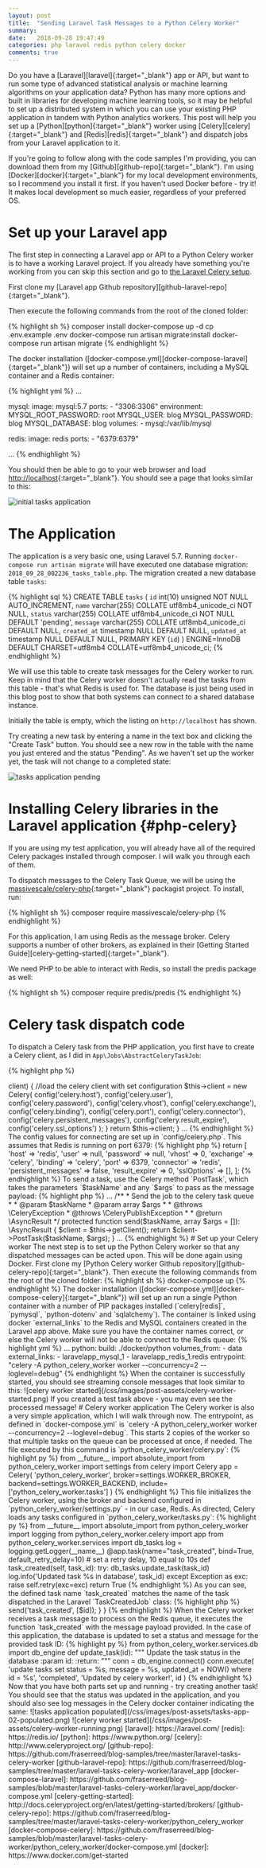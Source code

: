 ```yaml
---
layout: post
title:  "Sending Laravel Task Messages to a Python Celery Worker"
summary: 
date:   2018-09-28 19:47:49
categories: php laravel redis python celery docker
comments: true
---
```


Do you have a [Laravel][laravel]{:target="_blank"} app or API, but want to run some type of advanced statistical analysis or 
machine learning algorithms on your application data?  Python has many more options and built in libraries for developing 
machine learning tools, so it may be helpful to set up a distributed system in which you can use your existing PHP 
application in tandem with Python analytics workers.  This post will help you set up a [Python][python]{:target="_blank"} 
worker using [Celery][celery]{:target="_blank"} and [Redis][redis]{:target="_blank"} and dispatch jobs from your Laravel 
application to it.

<!--more-->

If you're going to follow along with the code samples I'm providing, you can download them from my 
[Github][github-repo]{:target="_blank"}.  I'm using [Docker][docker]{:target="_blank"} for my local development environments,
so I recommend you install it first.  If you haven't used Docker before - try it!  It makes local development so much easier, 
regardless of your preferred OS.

# Set up your Laravel app

The first step in connecting a Laravel app or API to a Python Celery worker is to have a working Laravel project.  If you 
already have something you're working from you can skip this section and go to [the Laravel Celery setup](#php-celery).

First clone my [Laravel app Github repository][github-laravel-repo]{:target="_blank"}.

Then execute the following commands from the root of the cloned folder:

{% highlight sh %}
composer install
docker-compose up -d
cp .env.example .env
docker-compose run artisan migrate:install
docker-compose run artisan migrate
{% endhighlight %}

The docker installation ([docker-compose.yml][docker-compose-laravel]{:target="_blank"}) will set up a number of containers, 
including a MySQL container and a Redis container:

{% highlight yml %}
  ...
  
  mysql:
    image: mysql:5.7
    ports:
      - "3306:3306"
    environment:
      MYSQL_ROOT_PASSWORD: root
      MYSQL_USER: blog
      MYSQL_PASSWORD: blog
      MYSQL_DATABASE: blog
    volumes:
      - mysql:/var/lib/mysql

  redis:
    image: redis
    ports:
      - "6379:6379"
      
  ...
{% endhighlight %}

You should then be able to go to your web browser and load [http://localhost](http://localhost){:target="_blank"}.  You 
should see a page that looks similar to this:

![initial tasks application](/css/images/post-assets/tasks-app-00-empty.png)

# The Application

The application is a very basic one, using Laravel 5.7.  Running `docker-compose run artisan migrate` will have executed
one database migration:  `2018_09_28_002236_tasks_table.php`.  The migration created a new database table `tasks`:

{% highlight sql %}
CREATE TABLE `tasks` (
  `id` int(10) unsigned NOT NULL AUTO_INCREMENT,
  `name` varchar(255) COLLATE utf8mb4_unicode_ci NOT NULL,
  `status` varchar(255) COLLATE utf8mb4_unicode_ci NOT NULL DEFAULT 'pending',
  `message` varchar(255) COLLATE utf8mb4_unicode_ci DEFAULT NULL,
  `created_at` timestamp NULL DEFAULT NULL,
  `updated_at` timestamp NULL DEFAULT NULL,
  PRIMARY KEY (`id`)
) ENGINE=InnoDB DEFAULT CHARSET=utf8mb4 COLLATE=utf8mb4_unicode_ci;
{% endhighlight %}

We will use this table to create task messages for the Celery worker to run.  Keep in mind that the Celery worker doesn't
actually read the tasks from this table - that's what Redis is used for.  The database is just being used in this blog
post to show that both systems can connect to a shared database instance.

Initially the table is empty, which the listing on `http://localhost` has shown.

Try creating a new task by entering a name in the text box and clicking the "Create Task" button.  You should see a new
row in the table with the name you just entered and the status "Pending".  As we haven't set up the worker yet, the task
will not change to a completed state:

![tasks application pending](/css/images/post-assets/tasks-app-01-pending.png)

# Installing Celery libraries in the Laravel application {#php-celery}

If you are using my test application, you will already have all of the required Celery packages installed through composer.
I will walk you through each of them.

To dispatch messages to the Celery Task Queue, we will be using the [massivescale/celery-php](https://github.com/gjedeer/celery-php){:target="_blank"} 
packagist project.  To install, run:

{% highlight sh %}
composer require massivescale/celery-php
{% endhighlight %}

For this application, I am using Redis as the message broker.  Celery supports a number of other brokers, as explained in 
their [Getting Started Guide][celery-getting-started]{:target="_blank"}.

We need PHP to be able to interact with Redis, so install the predis package as well:

{% highlight sh %}
composer require predis/predis
{% endhighlight %}

# Celery task dispatch code

To dispatch a Celery task from the PHP application, you first have to create a Celery client, as I did in `App\Jobs\AbstractCeleryTaskJob`:

{% highlight php %}
<?php

namespace App\Jobs;

use Celery;

abstract class AbstractCeleryTaskJob implements ICeleryTaskJob
{
    /**
     * @var Celery
     */
    private $client;

    /**
     * Get the Celery client for connecting to the queue
     *
     * @return Celery
     */
    private function getClient(): Celery
    {
        if (!$this->client) {

            //load the celery client with set configuration
            $this->client = new Celery(
                config('celery.host'),
                config('celery.user'),
                config('celery.password'),
                config('celery.vhost'),
                config('celery.exchange'),
                config('celery.binding'),
                config('celery.port'),
                config('celery.connector'),
                config('celery.persistent_messages'),
                config('celery.result_expire'),
                config('celery.ssl_options')
            );
        }

        return $this->client;
    }
    
    ...
{% endhighlight %}

The config values for connecting are set up in `config/celery.php`.  This assumes that Redis is running on port 6379:

{% highlight php %}
return [
    'host'                => 'redis',
    'user'                => null,
    'password'            => null,
    'vhost'               => 0,
    'exchange'            => 'celery',
    'binding'             => 'celery',
    'port'                => 6379,
    'connector'           => 'redis',
    'persistent_messages' => false,
    'result_expire'       => 0,
    'sslOptions'          => [],
];
{% endhighlight %}

To send a task, use the Celery method `PostTask`, which takes the parameters `$taskName` and any `$args` to pass as the 
message payload:

{% highlight php %}
    ...
    
    /**
     * Send the job to the celery task queue
     *
     * @param       $taskName
     * @param array $args
     *
     * @throws \CeleryException
     * @throws \CeleryPublishException
     *
     * @return \AsyncResult
     */
    protected function send($taskName, array $args = []): \AsyncResult
    {
        $client = $this->getClient();

        return $client->PostTask($taskName, $args);
    }

    ...
{% endhighlight %}  

# Set up your Celery worker

The next step is to set up the Python Celery worker so that any dispatched messages can be acted upon.  This will be done again using Docker.

First clone my [Python Celery worker Github repository][github-celery-repo]{:target="_blank"}.

Then execute the following commands from the root of the cloned folder:

{% highlight sh %}
docker-compose up
{% endhighlight %}

The docker installation ([docker-compose.yml][docker-compose-celery]{:target="_blank"}) will set up an run a single Python
container with a number of PIP packages installed (`celery[redis]`, `pymysql`, `python-dotenv` and `sqlalchemy`).  The 
container is linked using docker `external_links` to the Redis and MySQL containers created in the Laravel app above.  Make
sure you have the container names correct, or else the Celery worker will not be able to connect to the Redis queue:

{% highlight yml %}
  ...
  
  python:
    build: ./docker/python
    volumes_from:
      - data
    external_links:
      - laravelapp_mysql_1
      - laravelapp_redis_1:redis
    entrypoint: "celery -A python_celery_worker worker --concurrency=2 --loglevel=debug"
{% endhighlight %}

When the container is successfully started, you should see streaming console messages that look similar to this:

![celery worker started](/css/images/post-assets/celery-worker-started.png)

If you created a test task above - you may even see the processed message!

# Celery worker application

The Celery worker is also a very simple application, which I will walk through now.

The entrypoint, as defined in `docker-compose.yml` is `celery -A python_celery_worker worker --concurrency=2 --loglevel=debug`.
This starts 2 copies of the worker so that multiple tasks on the queue can be processed at once, if needed.

The file executed by this command is `python_celery_worker/celery.py`:

{% highlight py %}
from __future__ import absolute_import
from python_celery_worker import settings
from celery import Celery

app = Celery(
    'python_celery_worker',
    broker=settings.WORKER_BROKER,
    backend=settings.WORKER_BACKEND,
    include=['python_celery_worker.tasks']
)
{% endhighlight %}

This file initializes the Celery worker, using the broker and backend configured in `python_celery_worker/settings.py` - in our
case, Redis.

As directed, Celery loads any tasks configured in `python_celery_worker/tasks.py`:

{% highlight py %}
from __future__ import absolute_import
from python_celery_worker import logging
from python_celery_worker.celery import app
from python_celery_worker.services import db_tasks

log = logging.getLogger(__name__)


@app.task(name="task_created", bind=True, default_retry_delay=10)  # set a retry delay, 10 equal to 10s
def task_created(self, task_id):
    try:
        db_tasks.update_task(task_id)

        log.info('Updated task %s in database', task_id)
    except Exception as exc:
        raise self.retry(exc=exc)

    return True
{% endhighlight %}


As you can see, the defined task name `task_created` matches the name of the task dispatched in the Laravel `TaskCreatedJob` 
class:

{% highlight php %}
<?php

namespace App\Jobs;

class TaskCreatedJob extends AbstractCeleryTaskJob
{
    /**
     * Dispatch the task created job
     *
     * @param $id
     *
     * @return \AsyncResult
     */
    public function dispatch($id): \AsyncResult
    {
        return $this->send('task_created', [$id]);
    }
}
{% endhighlight %}

When the Celery worker receives a task message to process on the Redis queue,  it executes the function `task_created` 
with the message payload provided.  In the case of this application, the database is updated to set a status and message
for the provided task ID:

{% highlight py %}
from python_celery_worker.services.db import db_engine


def update_task(id):
    """
    Update the task status in the database

    :param id:
    :return:
    """
    conn = db_engine.connect()
    conn.execute(
        'update tasks set status = %s, message = %s, updated_at = NOW() where id = %s',
        'completed',
        'Updated by celery worker!',
        id
    )
{% endhighlight %}

Now that you have both parts set up and running - try creating another task!  You should see that the status was updated 
in the  application, and you should also see log messages in the Celery docker container indicating the same:

![tasks application populated](/css/images/post-assets/tasks-app-02-populated.png)

![celery worker started](/css/images/post-assets/celery-worker-running.png)

[laravel]: https://laravel.com/
[redis]: https://redis.io/
[python]: https://www.python.org/
[celery]: http://www.celeryproject.org/
[github-repo]: https://github.com/fraserreed/blog-samples/tree/master/laravel-tasks-celery-worker
[github-laravel-repo]: https://github.com/fraserreed/blog-samples/tree/master/laravel-tasks-celery-worker/laravel_app
[docker-compose-laravel]: https://github.com/fraserreed/blog-samples/blob/master/laravel-tasks-celery-worker/laravel_app/docker-compose.yml
[celery-getting-started]: http://docs.celeryproject.org/en/latest/getting-started/brokers/
[github-celery-repo]: https://github.com/fraserreed/blog-samples/tree/master/laravel-tasks-celery-worker/python_celery_worker
[docker-compose-celery]: https://github.com/fraserreed/blog-samples/blob/master/laravel-tasks-celery-worker/python_celery_worker/docker-compose.yml
[docker]: https://www.docker.com/get-started
